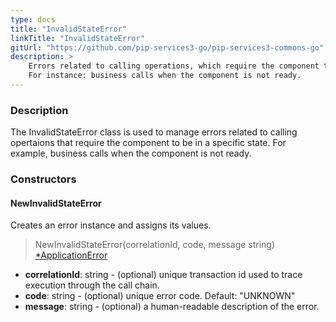 ```yaml
---
type: docs
title: "InvalidStateError"
linkTitle: "InvalidStateError"
gitUrl: "https://github.com/pip-services3-go/pip-services3-commons-go"
description: >
    Errors related to calling operations, which require the component to be in a specific state.
    For instance: business calls when the component is not ready.
---
```


### Description

The InvalidStateError class is used to manage errors related to calling opertaions that require the component to be in a specific state. For example, business calls when the component is not ready.

### Constructors

#### NewInvalidStateError
Creates an error instance and assigns its values.

> NewInvalidStateError(correlationId, code, message string) [*ApplicationError](../application_error)

- **correlationId**: string - (optional) unique transaction id used to trace execution through the call chain.
- **code**: string - (optional) unique error code. Default: "UNKNOWN"
- **message**: string - (optional) a human-readable description of the error.

